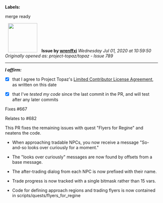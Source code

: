 **Labels:**

merge ready



<a href="https://github.com/wrenffxi"><img src="https://avatars1.githubusercontent.com/u/21246949?v=4" width="96" height="96" hspace="10"></img></a> **Issue by [wrenffxi](https://github.com/wrenffxi)**
_Wednesday Jul 01, 2020 at 10:59:50_
_Originally opened as: project-topaz/topaz - Issue 789_

----

<!-- place 'x' mark between square [] brackets to affirm: -->
**_I affirm:_**
- [x] that I agree to Project Topaz's [Limited Contributor License Agreement](http://project-topaz.com/blob/release/CONTRIBUTOR_AGREEMENT.md), as written on this date
- [x] that I've _tested my code_ since the last commit in the PR, and will test after any later commits

Fixes #667 
Relates to #682 

This PR fixes the remaining issues with quest "Flyers for Regine" and neatens the code.

* When approaching tradable NPCs, you now receive a message "So-and-so looks over curiously for a moment."
* The "looks over curiously" messages are now found by offsets from a base message.
* The after-trading dialog from each NPC is now prefixed with their name.
* Trade progress is now tracked with a single bitmask rather than 15 vars.
* Code for defining approach regions and trading flyers is now contained in scripts/quests/flyers_for_regine

